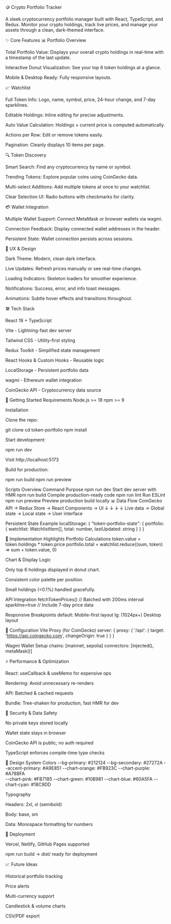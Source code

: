 🪙 Crypto Portfolio Tracker

A sleek cryptocurrency portfolio manager built with React, TypeScript, and Redux. Monitor your crypto holdings, track live prices, and manage your assets through a clean, dark-themed interface.

✨ Core Features
📊 Portfolio Overview

Total Portfolio Value: Displays your overall crypto holdings in real-time with a timestamp of the last update.

Interactive Donut Visualization: See your top 6 token holdings at a glance.

Mobile & Desktop Ready: Fully responsive layouts.

📈 Watchlist

Full Token Info: Logo, name, symbol, price, 24-hour change, and 7-day sparklines.

Editable Holdings: Inline editing for precise adjustments.

Auto Value Calculation: Holdings × current price is computed automatically.

Actions per Row: Edit or remove tokens easily.

Pagination: Cleanly displays 10 items per page.

🔍 Token Discovery

Smart Search: Find any cryptocurrency by name or symbol.

Trending Tokens: Explore popular coins using CoinGecko data.

Multi-select Additions: Add multiple tokens at once to your watchlist.

Clear Selection UI: Radio buttons with checkmarks for clarity.

💳 Wallet Integration

Multiple Wallet Support: Connect MetaMask or browser wallets via wagmi.

Connection Feedback: Display connected wallet addresses in the header.

Persistent State: Wallet connection persists across sessions.

🎨 UX & Design

Dark Theme: Modern, clean dark interface.

Live Updates: Refresh prices manually or see real-time changes.

Loading Indicators: Skeleton loaders for smoother experience.

Notifications: Success, error, and info toast messages.

Animations: Subtle hover effects and transitions throughout.

🛠 Tech Stack

React 19 + TypeScript

Vite - Lightning-fast dev server

Tailwind CSS - Utility-first styling

Redux Toolkit - Simplified state management

React Hooks & Custom Hooks - Reusable logic

LocalStorage - Persistent portfolio data

wagmi - Ethereum wallet integration

CoinGecko API - Cryptocurrency data source

🚀 Getting Started
Requirements
Node.js >= 18
npm >= 9

Installation

Clone the repo:

git clone <repo-url>
cd token-portfolio
npm install


Start development:

npm run dev


Visit http://localhost:5173

Build for production:

npm run build
npm run preview

Scripts Overview
Command	Purpose
npm run dev	Start dev server with HMR
npm run build	Compile production-ready code
npm run lint	Run ESLint
npm run preview	Preview production build locally
📊 Data Flow
CoinGecko API → Redux Store → React Components → UI
     ↓              ↓              ↓           ↓
Live data → Global state → Local state → User interface

Persistent State Example
localStorage: {
  "token-portfolio-state": {
    portfolio: {
      watchlist: WatchlistItem[],
      total: number,
      lastUpdated: string
    }
  }
}

🎯 Implementation Highlights
Portfolio Calculations
token.value = token.holdings * token.price
portfolio.total = watchlist.reduce((sum, token) => sum + token.value, 0)

Chart & Display Logic

Only top 6 holdings displayed in donut chart.

Consistent color palette per position.

Small holdings (<0.1%) handled gracefully.

API Integration
fetchTokenPrices() // Batched with 200ms interval
sparkline=true     // Include 7-day price data

Responsive Breakpoints
default: Mobile-first layout
lg: (1024px+) Desktop layout

🔧 Configuration
Vite Proxy (for CoinGecko)
server: {
  proxy: {
    '/api': {
      target: 'https://api.coingecko.com',
      changeOrigin: true
    }
  }
}

Wagmi Wallet Setup
chains: [mainnet, sepolia]
connectors: [injected(), metaMask()]

⚡ Performance & Optimization

React: useCallback & useMemo for expensive ops

Rendering: Avoid unnecessary re-renders

API: Batched & cached requests

Bundle: Tree-shaken for production, fast HMR for dev

🔐 Security & Data Safety

No private keys stored locally

Wallet state stays in browser

CoinGecko API is public; no auth required

TypeScript enforces compile-time type checks

🎨 Design System
Colors
--bg-primary: #212124
--bg-secondary: #27272A
--accent-primary: #A9E851
--chart-orange: #FB923C
--chart-purple: #A78BFA  
--chart-pink: #FB7185
--chart-green: #10B981
--chart-blue: #60A5FA
--chart-cyan: #18C9DD

Typography

Headers: 2xl, xl (semibold)

Body: base, sm

Data: Monospace formatting for numbers

🚀 Deployment

Vercel, Netlify, GitHub Pages supported

npm run build → dist/ ready for deployment

📈 Future Ideas

Historical portfolio tracking

Price alerts

Multi-currency support

Candlestick & volume charts

CSV/PDF export